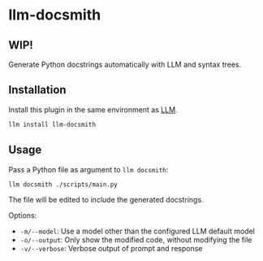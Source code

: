 # llm-docsmith

## WIP!

Generate Python docstrings automatically with LLM and syntax trees.

## Installation

Install this plugin in the same environment as [LLM](https://llm.datasette.io/en/stable/).

```bash
llm install llm-docsmith
```

## Usage

Pass a Python file as argument to `llm docsmith`:

```bash
llm docsmith ./scripts/main.py
```

The file will be edited to include the generated docstrings.

Options:

- `-m/--model`: Use a model other than the configured LLM default model
- `-o/--output`: Only show the modified code, without modifying the file
- `-v/--verbose`: Verbose output of prompt and response
